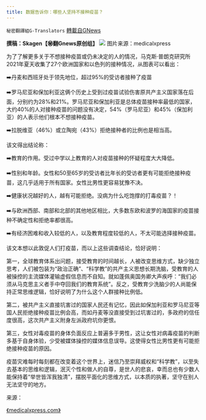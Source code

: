 ```yaml
---
title: 数据告诉你：哪些人坚持不接种疫苗？
---
```

`秘密翻譯組G-Translators` [轉載自GNews](https://gnews.org/zh-hans/1583389/)

**撰稿：Skagen【㊙️翻Gnews原创组】**
![](https://assets.gnews.org/wp-content/uploads/2021/10/who-are-the-unvaccinat-1.jpg)
图片来源：medicalxpress

为了了解更多关于不想接种疫苗或仍未决定的人的情况，马克斯·普朗克研究所2021年夏天收集了27个欧洲国家和以色列的接种情况，从图表可以看出：

➡️丹麦和西班牙处于领先地位，超过95%的受访者接种了疫苗

➡️罗马尼亚和保加利亚这俩个历史上受到过疫苗试验伤害原共产主义国家落在后面，分别约为28%和21%。罗马尼亚和保加利亚是总体疫苗接种率最低的国家，大约40%的人对接种疫苗的问题没有决定，54%（罗马尼亚）和45%（保加利亚）的人表示他们根本不想接种疫苗。

➡️拉脱维亚（46%）或立陶宛（43%）拒绝接种者的比例也是相当高。

该文得出结论称：

➡️教育的作用。受过中学以上教育的人对疫苗接种的怀疑程度大大降低。

➡️性别和年龄。女性和50至65岁的受访者比年长的受访者更有可能拒绝接种疫苗，这几乎适用于所有国家。女性比男性更容易犹豫不决。

➡️健康状况越好的人，越有可能拒绝。没病为什么吃饱撑的打毒疫苗？！

➡️与欧洲西部、南部和北部的其他地区相比，大多数东欧和波罗的海国家的疫苗接种不确定性和拒绝率都很高。

➡️有经济困难和收入较低的人，以及教育程度较低的人，不太可能选择接种疫苗。

该文本想以此敦促人们打疫苗，而以上这些调查结论，恰好说明：

第一，全球教育体系出问题，接受教育的时间越长，人被改变思维方式，缺少独立思考，人们被包装为“政治正确”、“科学教”的共产主义思想长期洗脑，受教育的人被操控的主流媒体灌输虚假信息而不自知。就如蓬佩奥国务卿大声疾呼：“我们必须从马克思主义者手中夺回我们的教育系统”。反之，受教育少洗脑少的人尚能保持正常思维逻辑，恰好说明了为什么这个人群接种比例低。

第二，被共产主义直接坑害过的国家人民还有记忆，因此如保加利亚和罗马尼亚等国人民拒绝接种疫苗比例会高，而如丹麦等没直接受到过坑害过的，多政府的信任度很高，这次共产主义附身左派政府坑你更恨。

第三，女性对毒疫苗的身体负面反应上普遍多于男性，这让女性对病毒疫苗的判断多基于自身体验，少受被媒体操控的媒体信息误导。这使得女性比男性更有可能拒绝接种疫苗的原因。

疫苗灾难每时每刻都在改变着这个世界上，迷信乃至崇拜威权和“科学教”，以至失去基本的思维和逻辑，泯灭个性和做人的自尊，是世人的悲哀，幸而总也有少数人能保持着“举世皆浑我独清”，摆脱平面化的思维方式，以本质的执著，坚守在别人无法坚守的地方。

来源：

[《medicalxpress.com》](https://medicalxpress.com/news/2021-10-iceland-halts-moderna-jabs-heart-inflammation.html)
